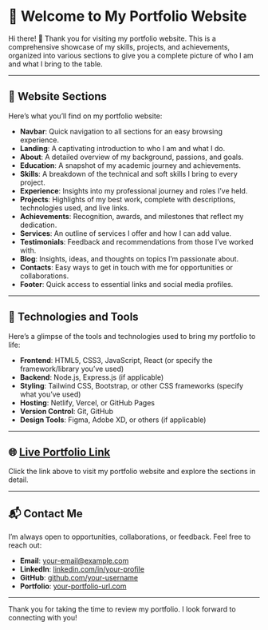 # 🌟 Welcome to My Portfolio Website

Hi there! 👋 Thank you for visiting my portfolio website. This is a comprehensive showcase of my skills, projects, and achievements, organized into various sections to give you a complete picture of who I am and what I bring to the table.

---

## 📖 Website Sections

Here’s what you’ll find on my portfolio website:

- **Navbar**: Quick navigation to all sections for an easy browsing experience.
- **Landing**: A captivating introduction to who I am and what I do.
- **About**: A detailed overview of my background, passions, and goals.
- **Education**: A snapshot of my academic journey and achievements.
- **Skills**: A breakdown of the technical and soft skills I bring to every project.
- **Experience**: Insights into my professional journey and roles I’ve held.
- **Projects**: Highlights of my best work, complete with descriptions, technologies used, and live links.
- **Achievements**: Recognition, awards, and milestones that reflect my dedication.
- **Services**: An outline of services I offer and how I can add value.
- **Testimonials**: Feedback and recommendations from those I’ve worked with.
- **Blog**: Insights, ideas, and thoughts on topics I’m passionate about.
- **Contacts**: Easy ways to get in touch with me for opportunities or collaborations.
- **Footer**: Quick access to essential links and social media profiles.

---

## 🚀 Technologies and Tools

Here’s a glimpse of the tools and technologies used to bring my portfolio to life:

- **Frontend**: HTML5, CSS3, JavaScript, React (or specify the framework/library you’ve used)
- **Backend**: Node.js, Express.js (if applicable)
- **Styling**: Tailwind CSS, Bootstrap, or other CSS frameworks (specify what you’ve used)
- **Hosting**: Netlify, Vercel, or GitHub Pages
- **Version Control**: Git, GitHub
- **Design Tools**: Figma, Adobe XD, or others (if applicable)

---

## 🌐 [Live Portfolio Link](https://thescriptrailoth.netlify.app)

Click the link above to visit my portfolio website and explore the sections in detail.

---

## 📬 Contact Me

I’m always open to opportunities, collaborations, or feedback. Feel free to reach out:

- **Email**: [your-email@example.com](mailto:your-email@example.com)
- **LinkedIn**: [linkedin.com/in/your-profile](https://linkedin.com/in/your-profile)
- **GitHub**: [github.com/your-username](https://github.com/your-username)
- **Portfolio**: [your-portfolio-url.com](https://your-portfolio-url.com)

---

Thank you for taking the time to review my portfolio. I look forward to connecting with you!
